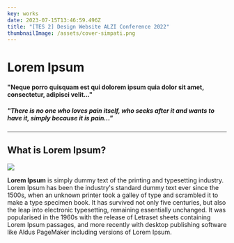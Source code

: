 ```yaml
---
key: works
date: 2023-07-15T13:46:59.496Z
title: "[TES 2] Design Website ALZI Conference 2022"
thumbnailImage: /assets/cover-simpati.png
---
```

# Lorem Ipsum

#### "Neque porro quisquam est qui dolorem ipsum quia dolor sit amet, consectetur, adipisci velit..."

##### "There is no one who loves pain itself, who seeks after it and wants to have it, simply because it is pain..."

- - -

## What is Lorem Ipsum?

![](/assets/cover-simpati.png)

**Lorem Ipsum** is simply dummy text of the printing and typesetting industry. Lorem Ipsum has been the industry's standard dummy text ever since the 1500s, when an unknown printer took a galley of type and scrambled it to make a type specimen book. It has survived not only five centuries, but also the leap into electronic typesetting, remaining essentially unchanged. It was popularised in the 1960s with the release of Letraset sheets containing Lorem Ipsum passages, and more recently with desktop publishing software like Aldus PageMaker including versions of Lorem Ipsum.